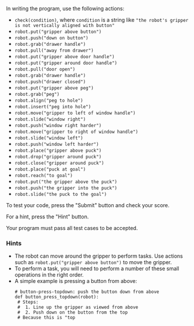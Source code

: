 

In writing the program, use the following actions:

 - `check(condition)`, where `condition` is a string like
   `"the robot's gripper is not vertically aligned with button"`
 - `robot.put("gripper above button")`
 - `robot.push("down on button")`
 - `robot.grab("drawer handle")`
 - `robot.pull("away from drawer")`
 - `robot.put("gripper above door handle")`
 - `robot.put("gripper around door handle")`
 - `robot.pull("door open")`
 - `robot.grab("drawer handle")`
 - `robot.push("drawer closed")`
 - `robot.put("gripper above peg")`
 - `robot.grab("peg")`
 - `robot.align("peg to hole")`
 - `robot.insert("peg into hole")`
 - `robot.move("gripper to left of window handle")`
 - `robot.slide("window right")`
 - `robot.push("window right harder")`
 - `robot.move("gripper to right of window handle")`
 - `robot.slide("window left")`
 - `robot.push("window left harder")`
 - `robot.place("gripper above puck")`
 - `robot.drop("gripper around puck")`
 - `robot.close("gripper around puck")`
 - `robot.place("puck at goal")`
 - `robot.reach("to goal")`
 - `robot.put("the gripper above the puck")`
 - `robot.push("the gripper into the puck")`
 - `robot.slide("the puck to the goal")`

To test your code, press the "Submit" button and check your score.

For a hint, press the "Hint" button.

Your program must pass all test cases to be accepted.

### Hints

 - The robot can move around the gripper to perform tasks. Use actions such
   as `robot.put("gripper above button")` to move the gripper.
 - To perform a task, you will need to perform a number of these small
   operations in the right order.
 - A simple example is pressing a button from above:
   ```
   # button-press-topdown: push the button down from above
   def button_press_topdown(robot):
    # Steps:
    #  1. Line up the gripper as viewed from above
    #  2. Push down on the button from the top
    # Because this is "top